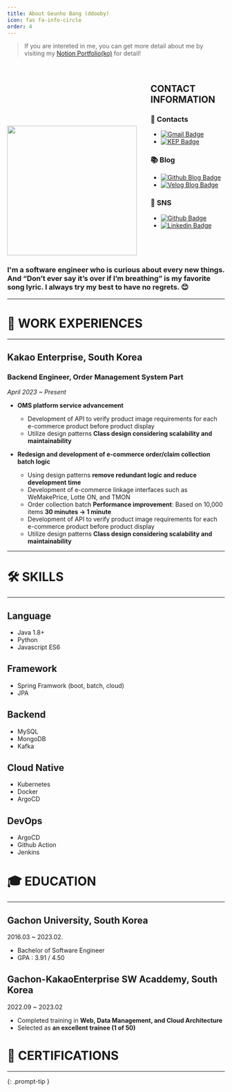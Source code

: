 ```yaml
---
title: About Geunho Bang (ddooby)
icon: fas fa-info-circle
order: 4
---
```


> If you are intereted in me, you can get more detail about me by visiting my [Notion Portfolio(ko)](https://panggeunho.oopy.io) for detail! 
<br>


<div style="display: flex; flex-direction: row;">
  <div style="margin-right: 2rem; margin-top: 8rem;">
    <img src="https://github.com/banggeunho/banggeunho.github.io/assets/72342550/ad872478-0ab2-4caa-953e-57bb79a7895f" width="300">
  </div>
  <div>
    <h2>CONTACT INFORMATION</h2>
    <h3>📮 Contacts</h3>
    <ul>
      <li>
        <a href="mailto:panggeunho@gmail.com">
          <img src="https://img.shields.io/badge/Gmail-d14836?style=flat-square&logo=Gmail&logoColor=white" alt="Gmail Badge">
        </a>
      </li>
      <li>
        <a href="mailto:ddooby.doobob@kakaoenterprise.com">
          <img src="https://img.shields.io/badge/-KakaoEnterprise-yellow?style=flat-square&logoColor=white" alt="KEP Badge">
        </a>
      </li>
    </ul>
    <h3>📚 Blog</h3>
    <ul>
      <li>
        <a href="https://banggeunho.github.io/">
          <img src="https://img.shields.io/badge/-GithubBlog-black?style=flat-square&logo=Github&logoColor=white" alt="Github Blog Badge">
        </a>
      </li>
      <li>
        <a href="https://velog.io/@banggeunho">
          <img src="https://img.shields.io/badge/-VelogBlog-black?style=flat-square&logoColor=white" alt="Velog Blog Badge">
        </a>
      </li>
    </ul>
    <h3>🔗 SNS</h3>
    <ul>
      <li>
        <a href="https://github.com/hhhyunwoo">
          <img src="https://img.shields.io/badge/-Github-black?style=flat-square&logo=Github&logoColor=white" alt="Github Badge">
        </a>
      </li>
      <li>
        <a href="https://www.linkedin.com/in/banggeunho/">
          <img src="https://img.shields.io/badge/-LinkedIn-blue?style=flat-square&logo=Linkedin&logoColor=white" alt="Linkedin Badge">
        </a>
      </li>
    </ul>
  </div>
</div>

### I'm a software engineer who is curious about every new things. And “Don’t ever say it’s over if I’m breathing” is my favorite song lyric. I always try my best to have no regrets. 😊

---
# 🏢  WORK EXPERIENCES

---

## Kakao Enterprise, South Korea

### Backend Engineer, Order Management System Part

*April 2023 ~ Present*

- **OMS platform service advancement**
     - Development of API to verify product image requirements for each e-commerce product before product display
     - Utilize design patterns **Class design considering scalability and maintainability**

- **Redesign and development of e-commerce order/claim collection batch logic**
     - Using design patterns **remove redundant logic and reduce development time**
     - Development of e-commerce linkage interfaces such as WeMakePrice, Lotte ON, and TMON
     - Order collection batch **Performance improvement**: Based on 10,000 items **30 minutes → 1 minute**
     - Development of API to verify product image requirements for each e-commerce product before product display
     - Utilize design patterns **Class design considering scalability and maintainability**


---
# 🛠  SKILLS

---

## Language

- Java 1.8+
- Python
- Javascript ES6

## Framework

- Spring Framwork (boot, batch, cloud)
- JPA

## Backend

- MySQL
- MongoDB
- Kafka

## Cloud Native

- Kubernetes
- Docker
- ArgoCD

## DevOps

- ArgoCD
- Github Action
- Jenkins



# 🎓  EDUCATION

---

## Gachon University, South Korea

2016.03 ~ 2023.02.

- Bachelor of Software Engineer
- GPA : 3.91 / 4.50

## Gachon-KakaoEnterprise SW Acaddemy, South Korea

2022.09 ~ 2023.02
- Completed training in **Web, Data Management, and Cloud Architecture**
- Selected as **an excellent trainee (1 of 50)**

# 📜 CERTIFICATIONS

---

<!-- ### AWS Certified Cloud Practitioner (CLF)

Issued Apr 2023 · Expires Apr 2026

### MLOps Engineering on AWSMLOps Engineering on AWS

Issued Apr 2022 · Expires Apr 2025 -->

{: .prompt-tip }